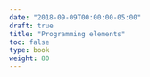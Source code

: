 ```yaml
---
date: "2018-09-09T00:00:00-05:00"
draft: true
title: "Programming elements"
toc: false
type: book
weight: 80
---
```

